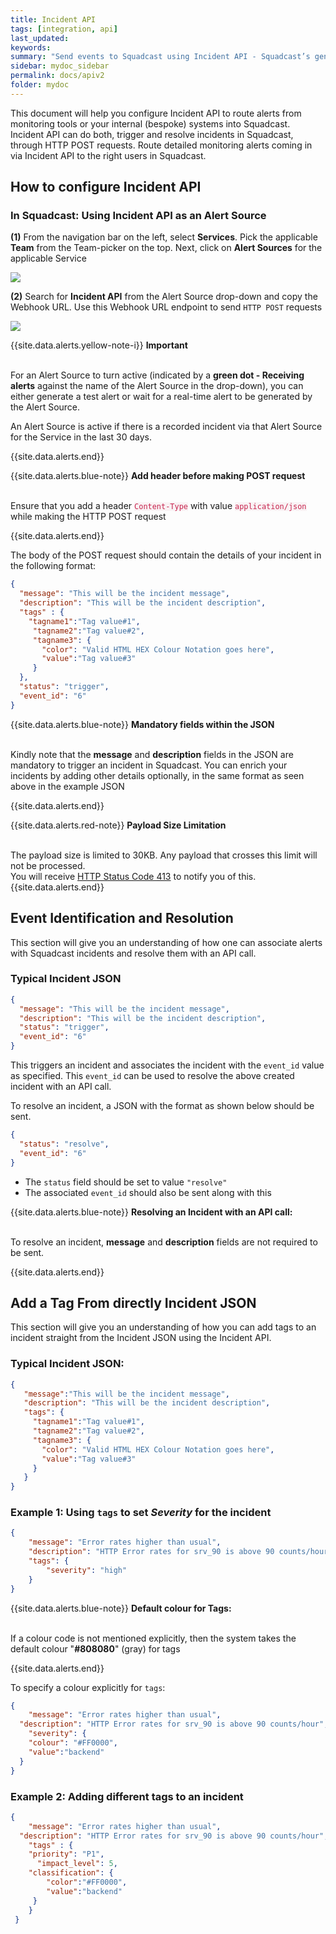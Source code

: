 ```yaml
---
title: Incident API
tags: [integration, api]
last_updated:
keywords:
summary: "Send events to Squadcast using Incident API - Squadcast’s generic API Webhook"
sidebar: mydoc_sidebar
permalink: docs/apiv2
folder: mydoc
---
```


This document will help you configure Incident API to route alerts from monitoring tools or your internal (bespoke) systems into Squadcast. Incident API can do both, trigger and resolve incidents in Squadcast, through HTTP POST requests.
Route detailed monitoring alerts coming in via Incident API to the right users in Squadcast.

## How to configure Incident API

### In Squadcast: Using Incident API as an Alert Source

**(1)** From the navigation bar on the left, select **Services**. Pick the applicable **Team** from the Team-picker on the top. Next, click on **Alert Sources** for the applicable Service

![](images/alert_source_1.png)

**(2)** Search for **Incident API** from the Alert Source drop-down and copy the Webhook URL. Use this Webhook URL endpoint to send `HTTP POST` requests

![](images/apiv2_1.png)

{{site.data.alerts.yellow-note-i}}
<b>Important</b><br/><br/>
<p>For an Alert Source to turn active (indicated by a <b>green dot - Receiving alerts</b> against the name of the Alert Source in the drop-down), you can either generate a test alert or wait for a real-time alert to be generated by the Alert Source.</p>
<p>An Alert Source is active if there is a recorded incident via that Alert Source for the Service in the last 30 days.</p>
{{site.data.alerts.end}}

{{site.data.alerts.blue-note}}
<b>Add header before making POST request</b>
<br/><br/><p>Ensure that you add a header <code class="highlighter-rouge" style="color: #c7254e; background-color: #f9f2f4 !important;">Content-Type</code> with value <code class="highlighter-rouge" style="color: #c7254e; background-color: #f9f2f4 !important;">application/json</code> while making the HTTP POST request</p>
{{site.data.alerts.end}}

The body of the POST request should contain the details of your incident in the following format:

```json
{
  "message": "This will be the incident message",
  "description": "This will be the incident description",
  "tags" : {
    "tagname1":"Tag value#1",
     "tagname2":"Tag value#2",
     "tagname3": {
       "color": "Valid HTML HEX Colour Notation goes here",
       "value":"Tag value#3"
     }
  },
  "status": "trigger",
  "event_id": "6"
}
```

{{site.data.alerts.blue-note}}
<b>Mandatory fields within the JSON</b>
<br/><br/><p>Kindly note that the <b>message</b> and <b>description</b> fields in the JSON are mandatory to trigger an incident in Squadcast. You can enrich your incidents by adding other details optionally, in the same format as seen above in the example JSON</p>
{{site.data.alerts.end}}

{{site.data.alerts.red-note}}
<b>Payload Size Limitation</b>
<br/><br/><p></p>The payload size is limited to 30KB. Any payload that crosses this limit will not be processed. <br/>You will receive [HTTP Status Code 413](https://developer.mozilla.org/en-US/docs/Web/HTTP/Status/413) to notify you of this.
{{site.data.alerts.end}}

## Event Identification and Resolution

This section will give you an understanding of how one can associate alerts with Squadcast incidents and resolve them with an API call.

### Typical Incident JSON


```json
{
  "message": "This will be the incident message",
  "description": "This will be the incident description",
  "status": "trigger",
  "event_id": "6"
}
```

 This triggers an incident and associates the incident with the `event_id` value as specified. This `event_id` can be used to resolve the above created incident with an API call.

To resolve an incident, a JSON with the format as shown below should be sent.

```json
{
  "status": "resolve",
  "event_id": "6"
}
```

- The `status` field should be set to value `"resolve"` 
- The associated `event_id` should also be sent along with this

{{site.data.alerts.blue-note}}
<b>Resolving an Incident with an API call: </b>
<br/><br/><p>To resolve an incident, <b>message</b> and <b>description</b> fields are not required to be sent.</p>
{{site.data.alerts.end}}

## Add a Tag From directly Incident JSON

This section will give you an understanding of how you can add tags to an incident straight from the Incident JSON using the Incident API.

### Typical Incident JSON:

```json
{
   "message":"This will be the incident message",
   "description": "This will be the incident description",
   "tags": {
     "tagname1":"Tag value#1",
     "tagname2":"Tag value#2",
     "tagname3": {
       "color": "Valid HTML HEX Colour Notation goes here",
       "value":"Tag value#3"
     }
   }
}
```

### Example 1: Using `tags` to set *Severity* for the incident

```json
{
  	"message": "Error rates higher than usual",
    "description": "HTTP Error rates for srv_90 is above 90 counts/hour",
    "tags": {
    	"severity": "high"
    }
}
```

{{site.data.alerts.blue-note}}
<b>Default colour for Tags: </b>
<br/><br/><p>If a colour code is not mentioned explicitly, then the system takes the default colour "<b>#808080</b>" (gray) for tags</p>
{{site.data.alerts.end}}

To specify a colour explicitly for `tags`:

```json
{
	"message": "Error rates higher than usual",
  "description": "HTTP Error rates for srv_90 is above 90 counts/hour",
	"severity": {
  	"colour": "#FF0000",
  	"value":"backend"
  }
}
```

### Example 2: Adding different tags to an incident

```json
{
	"message": "Error rates higher than usual",
  "description": "HTTP Error rates for srv_90 is above 90 counts/hour",
	"tags" : {
   	"priority": "P1",
	  "impact_level": 5,
   	"classification": {
    	"color":"#FF0000",
     	"value":"backend"
     }
 	}
 }
 ```